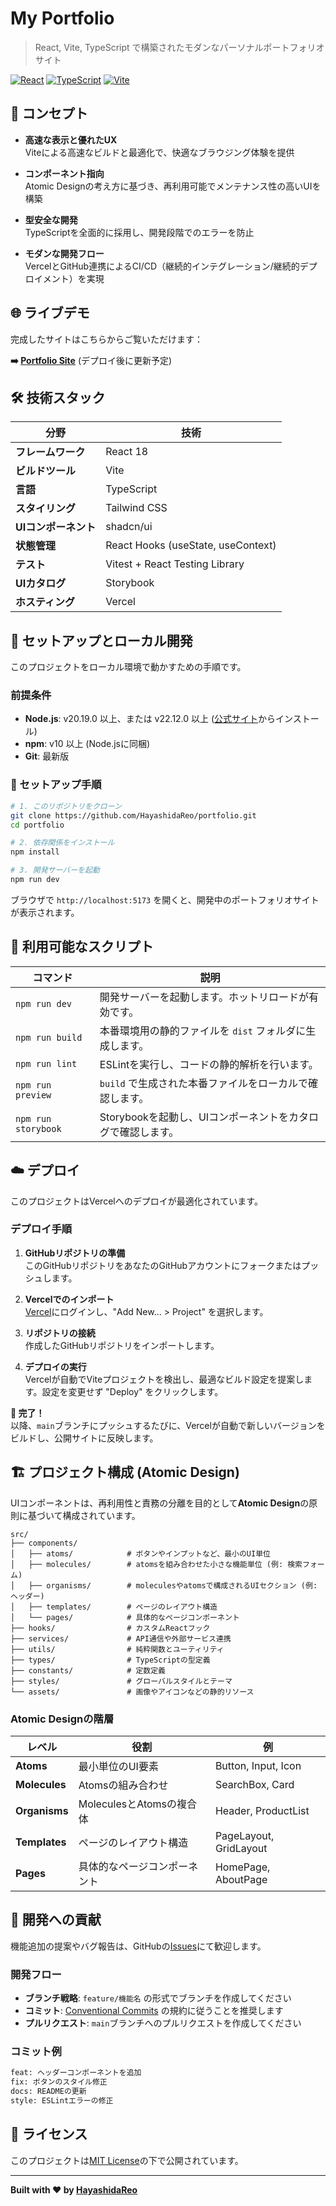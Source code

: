 # My Portfolio

> React, Vite, TypeScript で構築されたモダンなパーソナルポートフォリオサイト

[![React](https://img.shields.io/badge/React-18.x-blue.svg)](https://reactjs.org/)
[![TypeScript](https://img.shields.io/badge/TypeScript-5.x-blue.svg)](https://www.typescriptlang.org/)
[![Vite](https://img.shields.io/badge/Vite-7.x-646CFF.svg)](https://vitejs.dev/)

## 🌟 コンセプト

- **高速な表示と優れたUX**  
  Viteによる高速なビルドと最適化で、快適なブラウジング体験を提供

- **コンポーネント指向**  
  Atomic Designの考え方に基づき、再利用可能でメンテナンス性の高いUIを構築

- **型安全な開発**  
  TypeScriptを全面的に採用し、開発段階でのエラーを防止

- **モダンな開発フロー**  
  VercelとGitHub連携によるCI/CD（継続的インテグレーション/継続的デプロイメント）を実現

## 🌐 ライブデモ

完成したサイトはこちらからご覧いただけます：

**➡️ [Portfolio Site](https://portfolio-hayashidareo.vercel.app)** (デプロイ後に更新予定)

## 🛠️ 技術スタック

| 分野 | 技術 |
|------|------|
| **フレームワーク** | React 18 |
| **ビルドツール** | Vite |
| **言語** | TypeScript |
| **スタイリング** | Tailwind CSS |
| **UIコンポーネント** | shadcn/ui |
| **状態管理** | React Hooks (useState, useContext) |
| **テスト** | Vitest + React Testing Library |
| **UIカタログ** | Storybook |
| **ホスティング** | Vercel |

## 🚀 セットアップとローカル開発

このプロジェクトをローカル環境で動かすための手順です。

### 前提条件

- **Node.js**: v20.19.0 以上、または v22.12.0 以上 ([公式サイト](https://nodejs.org/)からインストール)
- **npm**: v10 以上 (Node.jsに同梱)
- **Git**: 最新版

### 🎯 セットアップ手順

```bash
# 1. このリポジトリをクローン
git clone https://github.com/HayashidaReo/portfolio.git
cd portfolio

# 2. 依存関係をインストール
npm install

# 3. 開発サーバーを起動
npm run dev
```

ブラウザで `http://localhost:5173` を開くと、開発中のポートフォリオサイトが表示されます。

## 📜 利用可能なスクリプト

| コマンド | 説明 |
|----------|------|
| `npm run dev` | 開発サーバーを起動します。ホットリロードが有効です。 |
| `npm run build` | 本番環境用の静的ファイルを `dist` フォルダに生成します。 |
| `npm run lint` | ESLintを実行し、コードの静的解析を行います。 |
| `npm run preview` | `build` で生成された本番ファイルをローカルで確認します。 |
| `npm run storybook` | Storybookを起動し、UIコンポーネントをカタログで確認します。 |

## ☁️ デプロイ

このプロジェクトはVercelへのデプロイが最適化されています。

### デプロイ手順

1. **GitHubリポジトリの準備**  
   このGitHubリポジトリをあなたのGitHubアカウントにフォークまたはプッシュします。

2. **Vercelでのインポート**  
   [Vercel](https://vercel.com/)にログインし、"Add New... > Project" を選択します。

3. **リポジトリの接続**  
   作成したGitHubリポジトリをインポートします。

4. **デプロイの実行**  
   Vercelが自動でViteプロジェクトを検出し、最適なビルド設定を提案します。設定を変更せず "Deploy" をクリックします。

**🎉 完了！**  
以降、`main`ブランチにプッシュするたびに、Vercelが自動で新しいバージョンをビルドし、公開サイトに反映します。

## 🏗️ プロジェクト構成 (Atomic Design)

UIコンポーネントは、再利用性と責務の分離を目的として**Atomic Design**の原則に基づいて構成されています。

```
src/
├── components/
│   ├── atoms/            # ボタンやインプットなど、最小のUI単位
│   ├── molecules/        # atomsを組み合わせた小さな機能単位 (例: 検索フォーム)
│   ├── organisms/        # moleculesやatomsで構成されるUIセクション (例: ヘッダー)
│   ├── templates/        # ページのレイアウト構造
│   └── pages/            # 具体的なページコンポーネント
├── hooks/                # カスタムReactフック
├── services/             # API通信や外部サービス連携
├── utils/                # 純粋関数とユーティリティ
├── types/                # TypeScriptの型定義
├── constants/            # 定数定義
├── styles/               # グローバルスタイルとテーマ
└── assets/               # 画像やアイコンなどの静的リソース
```

### Atomic Designの階層

| レベル | 役割 | 例 |
|--------|------|-----|
| **Atoms** | 最小単位のUI要素 | Button, Input, Icon |
| **Molecules** | Atomsの組み合わせ | SearchBox, Card |
| **Organisms** | MoleculesとAtomsの複合体 | Header, ProductList |
| **Templates** | ページのレイアウト構造 | PageLayout, GridLayout |
| **Pages** | 具体的なページコンポーネント | HomePage, AboutPage |

## 🤝 開発への貢献

機能追加の提案やバグ報告は、GitHubの[Issues](https://github.com/HayashidaReo/portfolio/issues)にて歓迎します。

### 開発フロー

- **ブランチ戦略**: `feature/機能名` の形式でブランチを作成してください
- **コミット**: [Conventional Commits](https://www.conventionalcommits.org/) の規約に従うことを推奨します
- **プルリクエスト**: `main`ブランチへのプルリクエストを作成してください

### コミット例

```bash
feat: ヘッダーコンポーネントを追加
fix: ボタンのスタイル修正
docs: READMEの更新
style: ESLintエラーの修正
```

## 📄 ライセンス

このプロジェクトは[MIT License](LICENSE)の下で公開されています。

---

**Built with ❤️ by [HayashidaReo](https://github.com/HayashidaReo)**